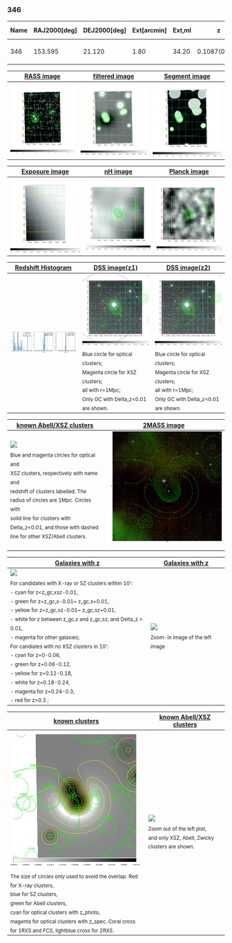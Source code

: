<div STYLE="page-break-after: always;"></div>

### 346

|Name|RAJ2000[deg]|DEJ2000[deg] |Ext[arcmin]| Ext,ml | z | z_src| C|GC(XSZ,Delta_z<0.01)| GC(OPT,Delta_z<0.01)|GC| R_sig[arcmin] | R500[arcmin] | R500[Mpc]| CRsig[c/s] | CR500[c/s] |L500[1E44 erg/s]|F500[1E-12 erg/s/cm^2]| M500[1E14 Msun]|Tx[keV]|Cnt_sig|Beta|Rc[arcmin]|Comment|Alias|
|---|---|---|---|---|---|------|---|--------|---------|----------|---|---|---|---|---|---|---|---|---|---|---|---|---|---|
|346| 153.595| 21.120| 1.80| 34.20| 0.1087(0.005)| z1,| G| -| -| C, N, W| 24.206| 8.549| 1.018| 0.356(0.059)| 0.322(0.054)| 1.928(0.156)| 6.364(0.513)| 3.33(0.13)| 4.66(0.12)| 129.9| 0.968(-0.045+0.024)| 5.492(-0.327+0.279)| -| t047|

|[RASS image](../image/346/346_img.pdf)|[filtered image](../image/346/346_fil.pdf)|[Segment image](../image/346/346_seg.pdf)|
|-------------------|--------------------|-------------------|
| <img src="../image/346/346_img.png" width="300">  | <img src="../image/346/346_fil.png" width="300">   | <img src="../image/346/346_seg.png" width="300">  |

|[Exposure image](../image/346/346_mex.pdf)| [nH image](../image/346/346_nh.pdf)| [Planck image](../image/346/346_p.pdf)|
|-------------------|--------------------|-------------------|
|<img src="../image/346/346_mex.png" width="300">   | <img src="../image/346/346_nh.png" width="300">    | <img src="../image/346/346_p.png" width="300"> |

|[Redshift Histogram](../image/346/346_zg.pdf) | [DSS image(z1)](../image/346/346_dss_z1.pdf)      |  [DSS image(z2)](../image/346/346_dss_z2.pdf)    |
|-------------------|--------------------|-------------------|
|<img src="../image/346/346_zg.png" width="300"> |<img src="../image/346/346_dss_z1.png" width="300"> <sub><br>Blue circle for optical clusters; <br>Magenta circle for XSZ clusters; <br>all with r=1Mpc; <br>Only GC with Delta_z<0.01 are shown. </sub>| <img src="../image/346/346_dss_z2.png" width="300"><sub><br>Blue circle for optical clusters; <br>Magenta circle for XSZ clusters; <br>all with r=1Mpc; <br>Only GC with Delta_z<0.01 are shown. </sub> |

|[known Abell/XSZ clusters](../image/346/346_m.pdf) | [2MASS image](../image/346/346_2mass.pdf)      |
|-------------------|-------------------|
|<img src=../image/346/346_m.png width="300"> <br><sub>Blue and magenta circles for optical and <br>XSZ clusters, respectively with name and <br>redshift of clusters labelled. The <br>radius of circles are 1Mpc. Circles with <br>solid line for clusters with <br>Delta_z<0.01, and those with dashed <br>line for other XSZ/Abell clusters.        </sub>|<img src="../image/346/346_2mass.png" width="300">  |

|[Galaxies with z](../image/346/346_opt_ned.pdf) |[Galaxies with z](../image/346/346_opt_ned_zoom.pdf) |
|-------------------|-------------------|
| <img src=../image/346/346_opt_ned.png width="300"> <br><sub> For candidates with X-ray or SZ clusters within 10': <br> - cyan for z<z_gc,xsz-0.01, <br> - green for z=z_gc,x-0.01~ z_gc,x+0.01, <br> - yellow for z=z_gc,sz-0.01~ z_gc,sz+0.01, <br> - white for z between z_gc,x and z_gc,sz, and Delta_z > 0.01, <br> - magenta for other galaxies; <br>For candiates with no XSZ clusters in 10': <br> - cyan for z=0-0.06, <br> - green for z=0.06-0.12, <br> - yellow for z=0.12-0.18, <br> - white for z=0.18-0.24, <br> - magenta for z=0.24-0.3, <br> - red for z>0.3 ;  </sub>|<img src=../image/346/346_opt_ned_zoom.png width="300">  <br><sub> Zoom-in image of the left image</sub>|

|[known clusters](../image/346/346_gc.pdf) |[known Abell/XSZ clusters](../image/346/346_gc_large.pdf) |
|-------------------|-------------------|
| <img src=../image/346/346_gc.png width="300"> <br><sub> The size of circles only used to avoid the overlap. Red for X-ray clusters, <br> blue for SZ clusters, <br> green for Abell clusters, <br> cyan for optical clusters with z_photo, <br> magenta for optical clusters with z_spec. Coral cross for 1RXS and FCS, lightblue cross for 2RXS. </sub>|<img src=../image/346/346_gc_large.png width="300"> <br><sub> Zoom out of the left plot, <br> and only XSZ, Abell, Zwicky clusters are shown. </sub> |



